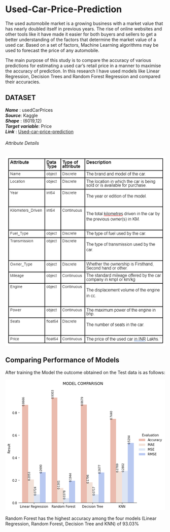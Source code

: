 # Used-Car-Price-Prediction

The used automobile market is a growing business with a market value that
has nearly doubled itself in previous years. The rise of online websites and other
tools like it have made it easier for both buyers and sellers to get a better
understanding of the factors that determine the market value of a used car.
Based on a set of factors, Machine Learning algorithms may be used to forecast
the price of any automobile.

The main purpose of this study is to compare the accuracy of various
predictions for estimating a used car’s retail price in a manner to maximise the
accuracy of prediction. In this research I have used models like Linear
Regression, Decision Trees and Random Forest Regression and compared their
accuracies.

## DATASET

***Name*** : usedCarPrices <br/>
***Source***: Kaggle <br/>
***Shape*** : (6019,12) <br/>
***Target variable***: Price <br/>
***Link*** : [Used-car-price-prediction](https://www.kaggle.com/datasets/gothamv/usedcarprices) <br/>

###### Attribute Details

![](Attributes_details.png)

## Comparing Performance of Models

After training the Model the outcome obtained on the Test data is as follows:

![](Output.png)

Random Forest has the highest accuracy among the four models (Linear Regression, Random Forest, Decision Tree and KNN) of 93.03%









